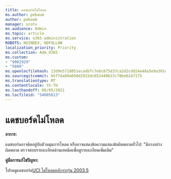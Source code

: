```yaml
---
title: แดชบอร์ดไม่โหลด
ms.author: pebaum
author: pebaum
manager: scotv
ms.audience: Admin
ms.topic: article
ms.service: o365-administration
ROBOTS: NOINDEX, NOFOLLOW
localization_priority: Priority
ms.collection: Adm_O365
ms.custom:
- "9002929"
- "5608"
ms.openlocfilehash: 13d9e5718051ecadbfc7e8c875d37ca2d2cdd24e48a5e9a391d578aa7c3cc2d2
ms.sourcegitcommit: b5f7da89a650d2915dc652449623c78be6247175
ms.translationtype: MT
ms.contentlocale: th-TH
ms.lasthandoff: 08/05/2021
ms.locfileid: "54005613"
---
```

# <a name="dashboard-not-loading"></a>แดชบอร์ดไม่โหลด

**อาการ:**

แดชบอร์ดอาจติดอยู่กับตัวหมุนการโหลด หรืออาจแสดงข้อความแสดงข้อผิดพลาดทั่วไป: "มีบางอย่างผิดพลาด ตรวจสอบรายละเอียดด้านเทคนิคเพื่อดูรายละเอียดเพิ่มเติม"

**คู่มือการแก้ไขปัญหา:**

โปรดดูแดชบอร์ด[UCI ไม่โหลดหลังจากรุ่น 2003.5](https://support.microsoft.com/help/4558635/uci-dashboard-not-loading-after-the-2003-5-release)
